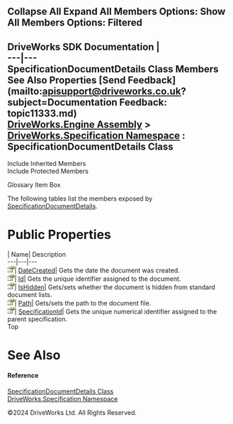        

 Collapse All Expand All  Members Options: Show All  Members Options: Filtered   
---  
DriveWorks SDK Documentation  |   
---|---  
SpecificationDocumentDetails Class Members   
See Also Properties [Send Feedback](mailto:apisupport@driveworks.co.uk?subject=Documentation Feedback: topic11333.md)  
[DriveWorks.Engine Assembly](topic2156.md) > [DriveWorks.Specification Namespace](topic10764.md) : SpecificationDocumentDetails Class  
---  
  
Include Inherited Members    
Include Protected Members  


Glossary Item Box

The following tables list the members exposed by [SpecificationDocumentDetails](topic11333.md).

# Public Properties

| Name| Description  
---|---|---  
![Public Property](dotnetimages/publicProperty.gif)| [DateCreated](topic11339.md)| Gets the date the document was created.   
![Public Property](dotnetimages/publicProperty.gif)| [Id](topic11340.md)| Gets the unique identifier assigned to the document.   
![Public Property](dotnetimages/publicProperty.gif)| [IsHidden](topic11341.md)| Gets/sets whether the document is hidden from standard document lists.   
![Public Property](dotnetimages/publicProperty.gif)| [Path](topic11342.md)| Gets/sets the path to the document file.   
![Public Property](dotnetimages/publicProperty.gif)| [SpecificationId](topic11343.md)| Gets the unique numerical identifier assigned to the parent specification.   
Top

# See Also

#### Reference

[SpecificationDocumentDetails Class](topic11333.md)   
[DriveWorks.Specification Namespace](topic10764.md)

©2024 DriveWorks Ltd. All Rights Reserved.
